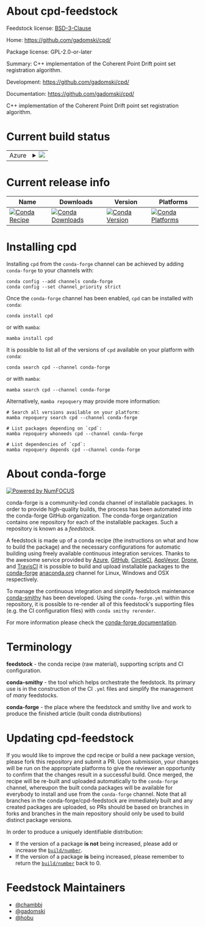 About cpd-feedstock
===================

Feedstock license: [BSD-3-Clause](https://github.com/conda-forge/cpd-feedstock/blob/main/LICENSE.txt)

Home: https://github.com/gadomski/cpd/

Package license: GPL-2.0-or-later

Summary: C++ implementation of the Coherent Point Drift point set registration algorithm.

Development: https://github.com/gadomski/cpd/

Documentation: https://github.com/gadomski/cpd/

C++ implementation of the Coherent Point Drift point set registration algorithm.


Current build status
====================


<table>
    
  <tr>
    <td>Azure</td>
    <td>
      <details>
        <summary>
          <a href="https://dev.azure.com/conda-forge/feedstock-builds/_build/latest?definitionId=11186&branchName=main">
            <img src="https://dev.azure.com/conda-forge/feedstock-builds/_apis/build/status/cpd-feedstock?branchName=main">
          </a>
        </summary>
        <table>
          <thead><tr><th>Variant</th><th>Status</th></tr></thead>
          <tbody><tr>
              <td>linux_64</td>
              <td>
                <a href="https://dev.azure.com/conda-forge/feedstock-builds/_build/latest?definitionId=11186&branchName=main">
                  <img src="https://dev.azure.com/conda-forge/feedstock-builds/_apis/build/status/cpd-feedstock?branchName=main&jobName=linux&configuration=linux%20linux_64_" alt="variant">
                </a>
              </td>
            </tr><tr>
              <td>osx_64</td>
              <td>
                <a href="https://dev.azure.com/conda-forge/feedstock-builds/_build/latest?definitionId=11186&branchName=main">
                  <img src="https://dev.azure.com/conda-forge/feedstock-builds/_apis/build/status/cpd-feedstock?branchName=main&jobName=osx&configuration=osx%20osx_64_" alt="variant">
                </a>
              </td>
            </tr><tr>
              <td>win_64</td>
              <td>
                <a href="https://dev.azure.com/conda-forge/feedstock-builds/_build/latest?definitionId=11186&branchName=main">
                  <img src="https://dev.azure.com/conda-forge/feedstock-builds/_apis/build/status/cpd-feedstock?branchName=main&jobName=win&configuration=win%20win_64_" alt="variant">
                </a>
              </td>
            </tr>
          </tbody>
        </table>
      </details>
    </td>
  </tr>
</table>

Current release info
====================

| Name | Downloads | Version | Platforms |
| --- | --- | --- | --- |
| [![Conda Recipe](https://img.shields.io/badge/recipe-cpd-green.svg)](https://anaconda.org/conda-forge/cpd) | [![Conda Downloads](https://img.shields.io/conda/dn/conda-forge/cpd.svg)](https://anaconda.org/conda-forge/cpd) | [![Conda Version](https://img.shields.io/conda/vn/conda-forge/cpd.svg)](https://anaconda.org/conda-forge/cpd) | [![Conda Platforms](https://img.shields.io/conda/pn/conda-forge/cpd.svg)](https://anaconda.org/conda-forge/cpd) |

Installing cpd
==============

Installing `cpd` from the `conda-forge` channel can be achieved by adding `conda-forge` to your channels with:

```
conda config --add channels conda-forge
conda config --set channel_priority strict
```

Once the `conda-forge` channel has been enabled, `cpd` can be installed with `conda`:

```
conda install cpd
```

or with `mamba`:

```
mamba install cpd
```

It is possible to list all of the versions of `cpd` available on your platform with `conda`:

```
conda search cpd --channel conda-forge
```

or with `mamba`:

```
mamba search cpd --channel conda-forge
```

Alternatively, `mamba repoquery` may provide more information:

```
# Search all versions available on your platform:
mamba repoquery search cpd --channel conda-forge

# List packages depending on `cpd`:
mamba repoquery whoneeds cpd --channel conda-forge

# List dependencies of `cpd`:
mamba repoquery depends cpd --channel conda-forge
```


About conda-forge
=================

[![Powered by
NumFOCUS](https://img.shields.io/badge/powered%20by-NumFOCUS-orange.svg?style=flat&colorA=E1523D&colorB=007D8A)](https://numfocus.org)

conda-forge is a community-led conda channel of installable packages.
In order to provide high-quality builds, the process has been automated into the
conda-forge GitHub organization. The conda-forge organization contains one repository
for each of the installable packages. Such a repository is known as a *feedstock*.

A feedstock is made up of a conda recipe (the instructions on what and how to build
the package) and the necessary configurations for automatic building using freely
available continuous integration services. Thanks to the awesome service provided by
[Azure](https://azure.microsoft.com/en-us/services/devops/), [GitHub](https://github.com/),
[CircleCI](https://circleci.com/), [AppVeyor](https://www.appveyor.com/),
[Drone](https://cloud.drone.io/welcome), and [TravisCI](https://travis-ci.com/)
it is possible to build and upload installable packages to the
[conda-forge](https://anaconda.org/conda-forge) [anaconda.org](https://anaconda.org/)
channel for Linux, Windows and OSX respectively.

To manage the continuous integration and simplify feedstock maintenance
[conda-smithy](https://github.com/conda-forge/conda-smithy) has been developed.
Using the ``conda-forge.yml`` within this repository, it is possible to re-render all of
this feedstock's supporting files (e.g. the CI configuration files) with ``conda smithy rerender``.

For more information please check the [conda-forge documentation](https://conda-forge.org/docs/).

Terminology
===========

**feedstock** - the conda recipe (raw material), supporting scripts and CI configuration.

**conda-smithy** - the tool which helps orchestrate the feedstock.
                   Its primary use is in the construction of the CI ``.yml`` files
                   and simplify the management of *many* feedstocks.

**conda-forge** - the place where the feedstock and smithy live and work to
                  produce the finished article (built conda distributions)


Updating cpd-feedstock
======================

If you would like to improve the cpd recipe or build a new
package version, please fork this repository and submit a PR. Upon submission,
your changes will be run on the appropriate platforms to give the reviewer an
opportunity to confirm that the changes result in a successful build. Once
merged, the recipe will be re-built and uploaded automatically to the
`conda-forge` channel, whereupon the built conda packages will be available for
everybody to install and use from the `conda-forge` channel.
Note that all branches in the conda-forge/cpd-feedstock are
immediately built and any created packages are uploaded, so PRs should be based
on branches in forks and branches in the main repository should only be used to
build distinct package versions.

In order to produce a uniquely identifiable distribution:
 * If the version of a package **is not** being increased, please add or increase
   the [``build/number``](https://docs.conda.io/projects/conda-build/en/latest/resources/define-metadata.html#build-number-and-string).
 * If the version of a package **is** being increased, please remember to return
   the [``build/number``](https://docs.conda.io/projects/conda-build/en/latest/resources/define-metadata.html#build-number-and-string)
   back to 0.

Feedstock Maintainers
=====================

* [@chambbj](https://github.com/chambbj/)
* [@gadomski](https://github.com/gadomski/)
* [@hobu](https://github.com/hobu/)

